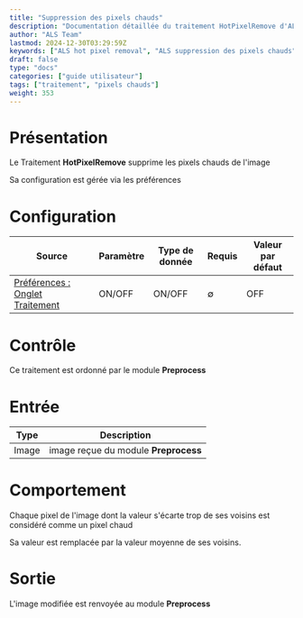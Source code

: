 ```yaml
---
title: "Suppression des pixels chauds"
description: "Documentation détaillée du traitement HotPixelRemove d'ALS"
author: "ALS Team"
lastmod: 2024-12-30T03:29:59Z
keywords: ["ALS hot pixel removal", "ALS suppression des pixels chauds"]
draft: false
type: "docs"
categories: ["guide utilisateur"] 
tags: ["traitement", "pixels chauds"]
weight: 353
---
```


# Présentation

Le Traitement **HotPixelRemove** supprime les pixels chauds de l'image

Sa configuration est gérée via les préférences

# Configuration

| Source                                                                         | Paramètre | Type de donnée | Requis | Valeur par défaut |
|--------------------------------------------------------------------------------|-----------|----------------|----| --------------- |
| [Préférences : Onglet Traitement](../../../preferences/processing/#hot-remove) | ON/OFF    | ON/OFF         |  ∅  | OFF             |

# Contrôle

Ce traitement est ordonné par le module **Preprocess**

# Entrée

| Type  | Description                                  |
|-------|----------------------------------------------|
| Image | image reçue du module **Preprocess** |


# Comportement

Chaque pixel de l'image dont la valeur s'écarte trop de ses voisins est considéré comme un pixel chaud 

Sa valeur est remplacée par la valeur moyenne de ses voisins.

# Sortie

L'image modifiée est renvoyée au module **Preprocess**
